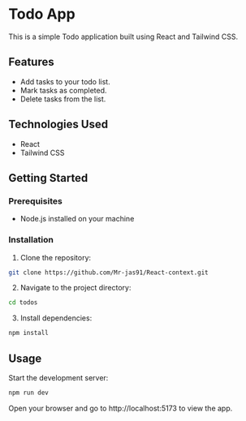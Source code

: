 # Todo App

This is a simple Todo application built using React and Tailwind CSS.

## Features

- Add tasks to your todo list.
- Mark tasks as completed.
- Delete tasks from the list.


## Technologies Used

- React
- Tailwind CSS

## Getting Started

### Prerequisites

- Node.js installed on your machine

### Installation

1. Clone the repository:

```bash 
git clone https://github.com/Mr-jas91/React-context.git
```
2. Navigate to the project directory:
```bash 
cd todos
```

3. Install dependencies:

```bash
npm install
```

## Usage

 Start the development server:

```bash
npm run dev
```
 Open your browser and go to http://localhost:5173 to view the app.